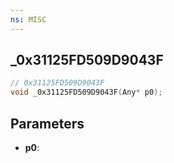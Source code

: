 ```yaml
---
ns: MISC
---
```

## _0x31125FD509D9043F

```c
// 0x31125FD509D9043F
void _0x31125FD509D9043F(Any* p0);
```


## Parameters
* **p0**: 

